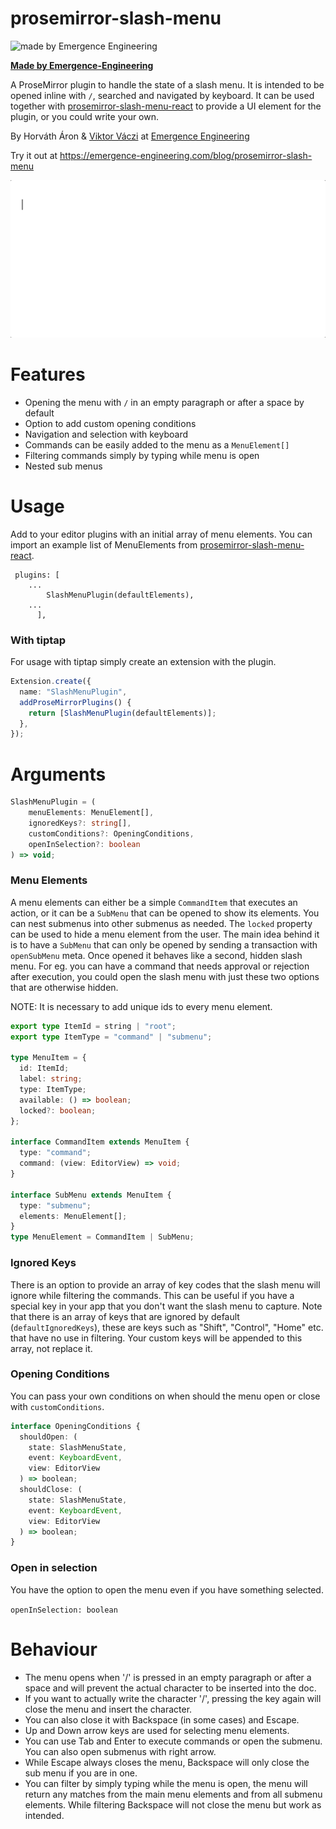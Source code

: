 # prosemirror-slash-menu

![made by Emergence Engineering](https://emergence-engineering.com/ee-logo.svg)

[**Made by Emergence-Engineering**](https://emergence-engineering.com/)

A ProseMirror plugin to handle the state of a slash menu. It is intended to be opened inline with `/`, searched and navigated by keyboard.
It can be used together with [prosemirror-slash-menu-react](https://github.com/emergence-engineering/prosemirror-slash-menu-react) to provide a UI element for
the plugin, or you could write your own.

By Horváth Áron & [Viktor Váczi](https://emergence-engineering.com/cv/viktor) at [Emergence Engineering](https://emergence-engineering.com/)

Try it out at <https://emergence-engineering.com/blog/prosemirror-slash-menu>

![alt text](https://github.com/emergence-engineering/prosemirror-slash-menu-react/blob/main/public/prosemirror-slash-menu.gif?raw=true)

# Features

- Opening the menu with `/` in an empty paragraph or after a space by default
- Option to add custom opening conditions
- Navigation and selection with keyboard
- Commands can be easily added to the menu as a `MenuElement[]`
- Filtering commands simply by typing while menu is open
- Nested sub menus

# Usage

Add to your editor plugins with an initial array of menu elements. You can import an example list of MenuElements from [prosemirror-slash-menu-react](https://github.com/emergence-engineering/prosemirror-slash-menu-react).

```
 plugins: [
    ...
        SlashMenuPlugin(defaultElements),
    ...
      ],
```

### With tiptap

For usage with tiptap simply create an extension with the plugin.

```typescript
Extension.create({
  name: "SlashMenuPlugin",
  addProseMirrorPlugins() {
    return [SlashMenuPlugin(defaultElements)];
  },
});
```

# Arguments

```typescript
SlashMenuPlugin = (
    menuElements: MenuElement[],
    ignoredKeys?: string[],
    customConditions?: OpeningConditions,
    openInSelection?: boolean
) => void;
```

### Menu Elements

A menu elements can either be a simple `CommandItem` that executes an action, or it can be a `SubMenu` that can be opened to show its elements.
You can nest submenus into other submenus as needed.
The `locked` property can be used to hide a menu element from the user. The main idea behind it is to have a `SubMenu` that can only be opened by sending a transaction with `openSubMenu` meta.
Once opened it behaves like a second, hidden slash menu. For eg. you can have a command that needs approval or rejection after execution, you could open the slash menu with just these two options that are otherwise hidden.

NOTE: It is necessary to add unique ids to every menu element.

```typescript
export type ItemId = string | "root";
export type ItemType = "command" | "submenu";

type MenuItem = {
  id: ItemId;
  label: string;
  type: ItemType;
  available: () => boolean;
  locked?: boolean;
};

interface CommandItem extends MenuItem {
  type: "command";
  command: (view: EditorView) => void;
}

interface SubMenu extends MenuItem {
  type: "submenu";
  elements: MenuElement[];
}
type MenuElement = CommandItem | SubMenu;
```

### Ignored Keys

There is an option to provide an array of key codes that the slash menu will ignore while filtering the commands.
This can be useful if you have a special key in your app
that you don't want the slash menu to capture.
Note that there is an array of keys that are ignored by default (`defaultIgnoredKeys`), these are keys such as "Shift", "Control", "Home" etc. that have no use in filtering. Your custom keys will be appended to this array, not replace it.

### Opening Conditions

You can pass your own conditions on when should the menu open or close with `customConditions`.

```typescript
interface OpeningConditions {
  shouldOpen: (
    state: SlashMenuState,
    event: KeyboardEvent,
    view: EditorView
  ) => boolean;
  shouldClose: (
    state: SlashMenuState,
    event: KeyboardEvent,
    view: EditorView
  ) => boolean;
}
```

### Open in selection

You have the option to open the menu even if you have something selected.

`openInSelection: boolean`

# Behaviour

- The menu opens when '/' is pressed in an empty paragraph or after a space and will prevent the actual character to be inserted into the doc.
- If you want to actually write the character '/', pressing the key again will close the menu and insert the character.
- You can also close it with Backspace (in some cases) and Escape.
- Up and Down arrow keys are used for selecting menu elements.
- You can use Tab and Enter to execute commands or open the submenu. You can also open submenus with right arrow.
- While Escape always closes the menu, Backspace will only close the sub menu if you are in one.
- You can filter by simply typing while the menu is open, the menu will return any matches from the main menu elements and from all submenu elements. While filtering Backspace will not close the menu but work as intended.
